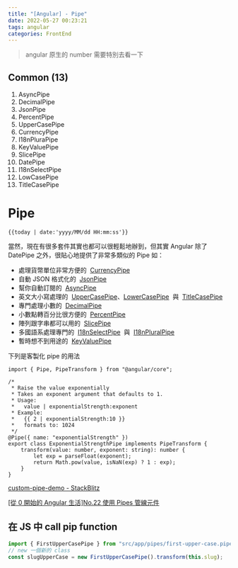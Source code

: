 ```yaml
---
title: "[Angular] - Pipe"
date: 2022-05-27 00:23:21
tags: angular
categories: FrontEnd
---
```


> angular 原生的 number 需要特別去看一下

## Common (13)

1. AsyncPipe
2. DecimalPipe
3. JsonPipe
4. PercentPipe
5. UpperCasePipe
6. CurrencyPipe
7. I18nPluraPipe
8. KeyValuePipe
9. SlicePipe
10. DatePipe
11. I18nSelectPipe
12. LowCasePipe
13. TitleCasePipe

<!--more-->

# Pipe

```tsx
{{today | date:'yyyy/MM/dd HH:mm:ss'}}
```

當然，現在有很多套件其實也都可以很輕鬆地辦到，但其實 Angular 除了 DatePipe 之外，很貼心地提供了非常多類似的 Pipe 如：

-   處理貨幣單位非常方便的  [CurrencyPipe](https://angular.io/api/common/CurrencyPipe)
-   自動 JSON 格式化的  [JsonPipe](https://angular.io/api/common/JsonPipe)
-   幫你自動訂閱的  [AsyncPipe](https://angular.io/api/common/AsyncPipe)
-   英文大小寫處理的  [UpperCasePipe](https://angular.io/api/common/UpperCasePipe)、[LowerCasePipe](https://angular.io/api/common/LowerCasePipe)  與  [TitleCasePipe](https://angular.io/api/common/TitleCasePipe)
-   專門處理小數的  [DecimalPipe](https://angular.io/api/common/DecimalPipe)
-   小數點轉百分比很方便的  [PercentPipe](https://angular.io/api/common/PercentPipe)
-   陣列跟字串都可以用的  [SlicePipe](https://angular.io/api/common/SlicePipe)
-   多國語系處理專門的  [I18nSelectPipe](https://angular.io/api/common/I18nSelectPipe)  與  [I18nPluralPipe](https://angular.io/api/common/I18nPluralPipe)
-   暫時想不到用途的  [KeyValuePipe](https://angular.io/api/common/KeyValuePipe)

下列是客製化 pipe 的用法

```tsx
import { Pipe, PipeTransform } from "@angular/core";

/*
 * Raise the value exponentially
 * Takes an exponent argument that defaults to 1.
 * Usage:
 *   value | exponentialStrength:exponent
 * Example:
 *   {{ 2 | exponentialStrength:10 }}
 *   formats to: 1024
 */
@Pipe({ name: "exponentialStrength" })
export class ExponentialStrengthPipe implements PipeTransform {
    transform(value: number, exponent: string): number {
        let exp = parseFloat(exponent);
        return Math.pow(value, isNaN(exp) ? 1 : exp);
    }
}
```

[custom-pipe-demo - StackBlitz](https://stackblitz.com/edit/custom-pipe-demo?file=app%2Fpipes%2Ftruncate.pipe.ts)

[[從 0 開始的 Angular 生活]No.22 使用 Pipes 管線元件](https://pvt5r486.github.io/f2e/20190529/2426750085/)

## 在 JS 中 call pip function

```jsx
import { FirstUpperCasePipe } from "src/app/pipes/first-upper-case.pipe";
// new 一個新的 class
const slugUpperCase = new FirstUpperCasePipe().transform(this.slug);
```
